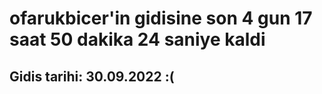 # ofarukbicer'in gidisine son 4 gun 17 saat 50 dakika 24 saniye kaldi

## Gidis tarihi: 30.09.2022 :(